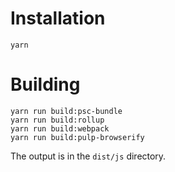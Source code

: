 Installation
============

```
yarn
```

Building
========

```
yarn run build:psc-bundle
yarn run build:rollup
yarn run build:webpack
yarn run build:pulp-browserify
```

The output is in the `dist/js` directory.
